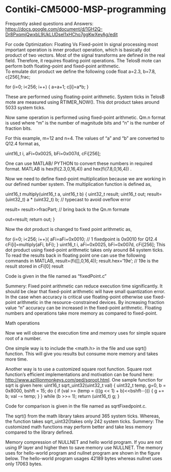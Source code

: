 # Contiki-CM5000-MSP-programming

Frequently asked questions and  Answers: https://docs.google.com/document/d/1GH2Q-Dr8PxqmjQwxbL9UkLUDsel1xHCho7ggKwXeyAg/edit 


For code Optimization:
Floating Vs Fixed-point 
In signal processing most important operation is inner product operation, which is basically dot product of two vectors. Most of the signal transforms are defined in the real field. Therefore, it requires  floating point operations. The TelosB mote can perform both floating-point and fixed-point arithmetic.  
To emulate dot product we define the following code
float a=2.3, b=7.8, c[256],frac;

for (i=0; i<256; i++)
  	{
  		a=a+1;
  		c[i]=a*b;
  	}

These are performed using floating-point arithmetic. System ticks in TelosB mote are measured using   RTIMER_NOW().  This dot product takes around 5033 system ticks.  


Now same operation is performed using fixed-point arithmetic. Qm.n format is used where “m” is the number of magnitude bits and “n” is the number of fraction bits.

For this example, m=12 and n=4. The values of “a” and “b” are converted to Q12.4 format as,

uint16_t i, aFi=0x0025, bFi=0x007d, cFi[256];

One can use MATLAB/ PYTHON to convert these numbers in required format.  MATLAB is hex(fi(2.3,0,16,4)) and  hex(fi(7.8,0,16,4))  . 

 Now we need to define fixed-point multiplication because we are working in our defined number system. The multiplication function is defined as,

uint16_t multiply(uint16_t a, uint16_t b)
{
  uint32_t result;
  uint16_t out;
  result= (uint32_t) a * (uint32_t) b; // typecast to avoid oveflow error 

  result= result>>fracPart;  // bring back to the Qn.m formate  

  out=result;
   return out;
}


Now the dot product is changed to fixed point arithmetic as,

for (i=0; i<256; i++){
  	aFi=aFi+0x0010;    // 1 fixedpoint is 0x0010 for Q12.4
  	cFi[i]=multiply(aFi, bFi);
  	}
uint16_t i, aFi=0x0025, bFi=0x007d, cFi[256];
This dot product using fixed-point arithmetic takes only around 84 system ticks.   To read the results back in floating point one can use the following commands in MATLAB,
result=(fi([],0,16,4));
result.hex=’19e’;   //  19e is the result stored in cFi[0]
result

Code is given in the file named as “fixedPoint.c”

Summery: Fixed point arithmetic can reduce execution time significantly. It should be clear that fixed-point arithmetic will have small quantization error. In the case when accuracy is critical use floating-point otherwise use fixed-point arithmetic in the resource-constrained devices. By increasing fraction value “n” accuracy can be increased in the fixed-point arithmetic. Floating numbers and operations take more memory as compared to fixed-point.



Math operations

Now we will observe the execution time and memory uses for simple square root of a number.

One simple way is to include the <math.h> in the file and use sqrt() function. This will give you results but consume more memory and takes more time.

Another way is to use a customized square root function. Square root function’s efficient implementations and motivation can be found here: http://www.azillionmonkeys.com/qed/sqroot.html.
One sample function for sqrt is given here:
uint16_t sqrt_uint32(uint32_t val) {
    uint32_t temp, g=0, b = 0x8000, bshft = 15;
    do {
        if (val >= (temp = (((g << 1) + b)<<bshft--))) {
           g += b;
           val -= temp;
        }
    } while (b >>= 1);
    return (uint16_t) g;
}

Code for comparison is given in the file named as  sqrtFixedpoint.c.

The sqrt() from the math library takes around  365 system ticks. Whereas, the function takes sqrt_uint32()takes only 242 system ticks.
Summery: The customized math functions may perform better and take less memory compared to the library defined.


Memory compression of NULLNET and hello world program. 
If you are not using IP layer and higher then to save memory use NULLNET. The memory uses for hello-world program  and nullnet program are shown in the figure below. The hello-world program usages 42189 bytes whereas nullnet uses only 17063 bytes. 



 

